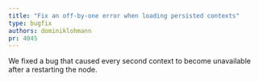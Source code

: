 ```yaml
---
title: "Fix an off-by-one error when loading persisted contexts"
type: bugfix
authors: dominiklohmann
pr: 4045
---
```


We fixed a bug that caused every second context to become unavailable after a
restarting the node.
